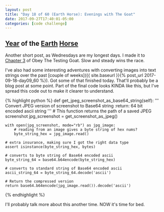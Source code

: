 ```yaml
---
layout: post
title: "Day 18 of 60 (Earth Horse): Evenings with The Goat"
date: 2017-09-27T17:40:01-05:00
categories: [code challenge]
---
```

## [Year](https://en.wikipedia.org/wiki/Chinese_zodiac#Years) of the [Earth](https://en.wikipedia.org/wiki/Earth_(Wu_Xing)) [Horse](https://en.wikipedia.org/wiki/Horse_(zodiac))

Another short post, as Wednesdays are my longest days. I made it to [Chapter 3](http://www.obeythetestinggoat.com/book/chapter_unit_test_first_view.html) of Obey The Testing Goat. Slow and steady wins the race.

I've also had some interesting adventures with converting images into text strings over the past [couple of weeks]({{ site.baseurl }}{% post_url 2017-09-18-day09_60 %}). Got some of that finished today. That'll probably be a blog post at some point. Part of the final code looks KINDA like this, but I've spread this code out to make it clearer to understand.

{% highlight python %}
def get_jpeg_screenshot_as_base64_string(self):
    '''
    Convert JPEG version of screenshot to Base64 string
    :return: 64 bit encoded ascii string
    '''
    # This function returns the path of a saved JPEG screenshot
    jpg_screenshot = get_screenshot_as_jpeg()

    with open(jpg_screenshot, mode="rb") as jpg_image:
        # reading from an image gives a byte string of hex nums?
        byte_string_hex = jpg_image.read()

    # extra insurance, making sure I got the right data type
    assert isinstance(byte_string_hex, bytes)

    # converts to byte string of Base64 encoded ascii
    byte_string_64 = base64.b64encode(byte_string_hex)

    # converts to standard string of Base64 encoded ascii 
    ascii_string_64 = byte_string_64.decode('ascii')

    # Return the compressed version
    return base64.b64encode(jpg_image.read()).decode('ascii')

{% endhighlight %}

I'll probably talk more about this another time. NOW it's time for bed.
